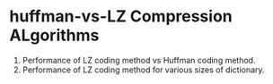 # huffman-vs-LZ Compression ALgorithms
1. Performance of LZ coding method vs Huffman coding method. 
2. Performance of LZ coding method for various sizes of dictionary.
